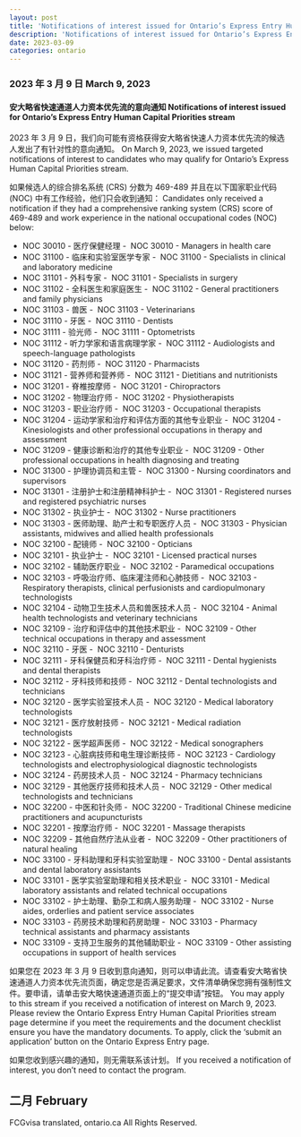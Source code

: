 ```yaml
---
layout: post
title: 'Notifications of interest issued for Ontario’s Express Entry Human Capital Priorities stream'
description: 'Notifications of interest issued for Ontario’s Express Entry Human Capital Priorities stream'
date: 2023-03-09
categories: ontario
---
```


### 2023 年 3 月 9 日	March 9, 2023

#### 安大略省快速通道人力资本优先流的意向通知	Notifications of interest issued for Ontario’s Express Entry Human Capital Priorities stream

2023 年 3 月 9 日，我们向可能有资格获得安大略省快速人力资本优先流的候选人发出了有针对性的意向通知。	On March 9, 2023, we issued targeted notifications of interest to candidates who may qualify for Ontario’s Express Human Capital Priorities stream.

如果候选人的综合排名系统 (CRS) 分数为 469-489 并且在以下国家职业代码 (NOC) 中有工作经验，他们只会收到通知：	Candidates only received a notification if they had a comprehensive ranking system (CRS) score of 469-489 and work experience in the national occupational codes (NOC) below:

- NOC 30010 - 医疗保健经理	-  NOC 30010 - Managers in health care
- NOC 31100 - 临床和实验室医学专家	-  NOC 31100 - Specialists in clinical and laboratory medicine
- NOC 31101 - 外科专家	-  NOC 31101 - Specialists in surgery
- NOC 31102 - 全科医生和家庭医生	-  NOC 31102 - General practitioners and family physicians
- NOC 31103 - 兽医	-  NOC 31103 - Veterinarians
- NOC 31110 - 牙医	-  NOC 31110 - Dentists
- NOC 31111 - 验光师	-  NOC 31111 - Optometrists
- NOC 31112 - 听力学家和语言病理学家	-  NOC 31112 - Audiologists and speech-language pathologists
- NOC 31120 - 药剂师	-  NOC 31120 - Pharmacists
- NOC 31121 - 营养师和营养师	-  NOC 31121 - Dietitians and nutritionists
- NOC 31201 - 脊椎按摩师	-  NOC 31201 - Chiropractors
- NOC 31202 - 物理治疗师	-  NOC 31202 - Physiotherapists
- NOC 31203 - 职业治疗师	-  NOC 31203 - Occupational therapists
- NOC 31204 - 运动学家和治疗和评估方面的其他专业职业	-  NOC 31204 - Kinesiologists and other professional occupations in therapy and assessment
- NOC 31209 - 健康诊断和治疗的其他专业职业	-  NOC 31209 - Other professional occupations in health diagnosing and treating
- NOC 31300 - 护理协调员和主管	-  NOC 31300 - Nursing coordinators and supervisors
- NOC 31301 - 注册护士和注册精神科护士	-  NOC 31301 - Registered nurses and registered psychiatric nurses
- NOC 31302 - 执业护士	-  NOC 31302 - Nurse practitioners
- NOC 31303 - 医师助理、助产士和专职医疗人员	-  NOC 31303 - Physician assistants, midwives and allied health professionals
- NOC 32100 - 配镜师	-  NOC 32100 - Opticians
- NOC 32101 - 执业护士	-  NOC 32101 - Licensed practical nurses
- NOC 32102 - 辅助医疗职业	-  NOC 32102 - Paramedical occupations
- NOC 32103 - 呼吸治疗师、临床灌注师和心肺技师	-  NOC 32103 - Respiratory therapists, clinical perfusionists and cardiopulmonary technologists
- NOC 32104 - 动物卫生技术人员和兽医技术人员	-  NOC 32104 - Animal health technologists and veterinary technicians
- NOC 32109 - 治疗和评估中的其他技术职业	-  NOC 32109 - Other technical occupations in therapy and assessment
- NOC 32110 - 牙医	-  NOC 32110 - Denturists
- NOC 32111 - 牙科保健员和牙科治疗师	-  NOC 32111 - Dental hygienists and dental therapists
- NOC 32112 - 牙科技师和技师	-  NOC 32112 - Dental technologists and technicians
- NOC 32120 - 医学实验室技术人员	-  NOC 32120 - Medical laboratory technologists
- NOC 32121 - 医疗放射技师	-  NOC 32121 - Medical radiation technologists
- NOC 32122 - 医学超声医师	-  NOC 32122 - Medical sonographers
- NOC 32123 - 心脏病技师和电生理诊断技师	-  NOC 32123 - Cardiology technologists and electrophysiological diagnostic technologists
- NOC 32124 - 药房技术人员	-  NOC 32124 - Pharmacy technicians
- NOC 32129 - 其他医疗技师和技术人员	-  NOC 32129 - Other medical technologists and technicians
- NOC 32200 - 中医和针灸师	-  NOC 32200 - Traditional Chinese medicine practitioners and acupuncturists
- NOC 32201 - 按摩治疗师	-  NOC 32201 - Massage therapists
- NOC 32209 - 其他自然疗法从业者	-  NOC 32209 - Other practitioners of natural healing
- NOC 33100 - 牙科助理和牙科实验室助理	-  NOC 33100 - Dental assistants and dental laboratory assistants
- NOC 33101 - 医学实验室助理和相关技术职业	-  NOC 33101 - Medical laboratory assistants and related technical occupations
- NOC 33102 - 护士助理、勤杂工和病人服务助理	-  NOC 33102 - Nurse aides, orderlies and patient service associates
- NOC 33103 - 药房技术助理和药房助理	-  NOC 33103 - Pharmacy technical assistants and pharmacy assistants
- NOC 33109 - 支持卫生服务的其他辅助职业	-  NOC 33109 - Other assisting occupations in support of health services

如果您在 2023 年 3 月 9 日收到意向通知，则可以申请此流。请查看安大略省快速通道人力资本优先流页面，确定您是否满足要求，文件清单确保您拥有强制性文件。要申请，请单击安大略快速通道页面上的“提交申请”按钮。	You may apply to this stream if you received a notification of interest on March 9, 2023. Please review the Ontario Express Entry Human Capital Priorities stream page determine if you meet the requirements and the document checklist ensure you have the mandatory documents. To apply, click the ‘submit an application’ button on the Ontario Express Entry page.

如果您收到感兴趣的通知，则无需联系该计划。	If you received a notification of interest, you don’t need to contact the program.

## 二月	February

FCGvisa translated, ontario.ca All Rights Reserved.
